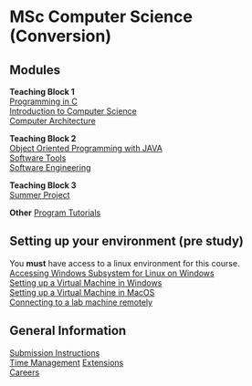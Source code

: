 # MSc Computer Science (Conversion)

## Modules

**Teaching Block 1**  
[Programming in C](https://cs-uob.github.io/PGT/TB1/Programming%20in%20C)  
[Introduction to Computer Science](https://cs-uob.github.io/PGT/TB1/Intro2CS)  
[Computer Architecture](https://cs-uob.github.io/PGT/TB1/Comp-Arch)  

**Teaching Block 2**  
[Object Oriented Programming with JAVA](https://cs-uob.github.io/PGT/TB2/JAVA)  
[Software Tools](https://cs-uob.github.io/PGT/TB2/Software-Tools)  
[Software Engineering](https://cs-uob.github.io/PGT/TB2/Software-Engineering)

**Teaching Block 3**  
[Summer Project]()

**Other**
[Program Tutorials]()

## Setting up your environment (pre study)  
You **must** have access to a linux environment for this course.  
[Accessing Windows Subsystem for Linux on Windows]()  
[Setting up a Virtual Machine in Windows]()  
[Setting up a Virtual Machine in MacOS]()  
[Connecting to a lab machine remotely]()

## General Information  
[Submission Instructions]()  
[Time Management]()
[Extensions]()  
[Careers]()
